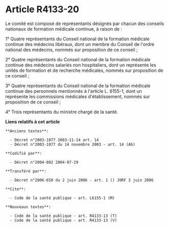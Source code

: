 # Article R4133-20

Le comité est composé de représentants désignés par chacun des conseils nationaux de formation médicale continue, à raison
de :

1° Quatre représentants du Conseil national de la formation médicale continue des médecins libéraux, dont un membre du
Conseil de l'ordre national des médecins, nommés sur proposition de ce conseil ;

2° Quatre représentants du Conseil national de la formation médicale continue des médecins salariés non hospitaliers, dont un
représente les unités de formation et de recherche médicales, nommés sur proposition de ce conseil ;

3° Quatre représentants du Conseil national de la formation médicale continue des personnels mentionnés à l'article L.
6155-1, dont un représente les commissions médicales d'établissement, nommés sur proposition de ce conseil ;

4° Trois représentants du ministre chargé de la santé.

**Liens relatifs à cet article**

	**Anciens textes**:

	  - Décret n°2003-1077 2003-11-14 art. 14
	  - Décret n°2003-1077 du 14 novembre 2003 - art. 14 (Ab)

	**Codifié par**:

	  - Décret n°2004-802 2004-07-29

	**Transféré par**:

	  - Décret n°2006-650 du 2 juin 2006 - art. 1 () JORF 3 juin 2006

	**Cite**:

	  - Code de la santé publique - art. L6155-1 (M)

	**Nouveaux textes**:

	  - Code de la santé publique - art. R4133-13 (T)
	  - Code de la santé publique - art. R4133-13 (V)
